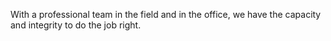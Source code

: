 With a professional team in the field and in the office, we have the capacity and integrity to do the job right.